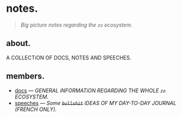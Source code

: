 # notes.

> *Big picture notes regarding the `zo` ecosystem.*

## about.

A COLLECTiON OF DOCS, NOTES AND SPEECHES.

## members.

- [docs](./docs) — *GENERAL iNFORMATiON REGARDiNG THE WHOLE `zo` ECOSYSTEM.*
- [speeches](./speeches) — *Some ~~`bullshit`~~ iDEAS OF MY DAY-TO-DAY JOURNAL (FRENCH ONLY).*
